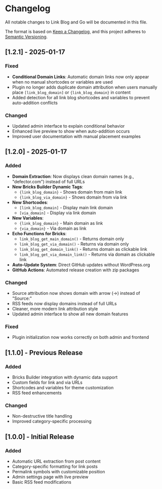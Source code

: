# Changelog

All notable changes to Link Blog and Go will be documented in this file.

The format is based on [Keep a Changelog](https://keepachangelog.com/en/1.0.0/),
and this project adheres to [Semantic Versioning](https://semver.org/spec/v2.0.0.html).

## [1.2.1] - 2025-01-17

### Fixed
- **Conditional Domain Links**: Automatic domain links now only appear when no manual shortcodes or variables are used
- Plugin no longer adds duplicate domain attribution when users manually place `[link_blog_domain]` or `{link_blog_domain}` in content
- Added detection for all link blog shortcodes and variables to prevent auto-addition conflicts

### Changed
- Updated admin interface to explain conditional behavior
- Enhanced live preview to show when auto-addition occurs
- Improved user documentation with manual placement examples

## [1.2.0] - 2025-01-17

### Added
- **Domain Extraction**: Now displays clean domain names (e.g., "defector.com") instead of full URLs
- **New Bricks Builder Dynamic Tags**: 
  - `{link_blog_domain}` - Shows domain from main link
  - `{link_blog_via_domain}` - Shows domain from via link
- **New Shortcodes**:
  - `[link_blog_domain]` - Display main link domain
  - `[via_domain]` - Display via link domain
- **New Variables**:
  - `{link_blog_domain}` - Main domain as link
  - `{via_domain}` - Via domain as link
- **Echo Functions for Bricks**:
  - `link_blog_get_main_domain()` - Returns domain only
  - `link_blog_get_via_domain()` - Returns via domain only
  - `link_blog_get_domain_link()` - Returns domain as clickable link
  - `link_blog_get_via_domain_link()` - Returns via domain as clickable link
- **Auto-Update System**: Direct GitHub updates without WordPress.org
- **GitHub Actions**: Automated release creation with zip packages

### Changed
- Source attribution now shows domain with arrow (→) instead of "Source:"
- RSS feeds now display domains instead of full URLs
- Cleaner, more modern link attribution style
- Updated admin interface to show all new domain features

### Fixed
- Plugin initialization now works correctly on both admin and frontend

## [1.1.0] - Previous Release

### Added
- Bricks Builder integration with dynamic data support
- Custom fields for link and via URLs
- Shortcodes and variables for theme customization
- RSS feed enhancements

### Changed
- Non-destructive title handling
- Improved category-specific processing

## [1.0.0] - Initial Release

### Added
- Automatic URL extraction from post content
- Category-specific formatting for link posts
- Permalink symbols with customizable position
- Admin settings page with live preview
- Basic RSS feed modifications